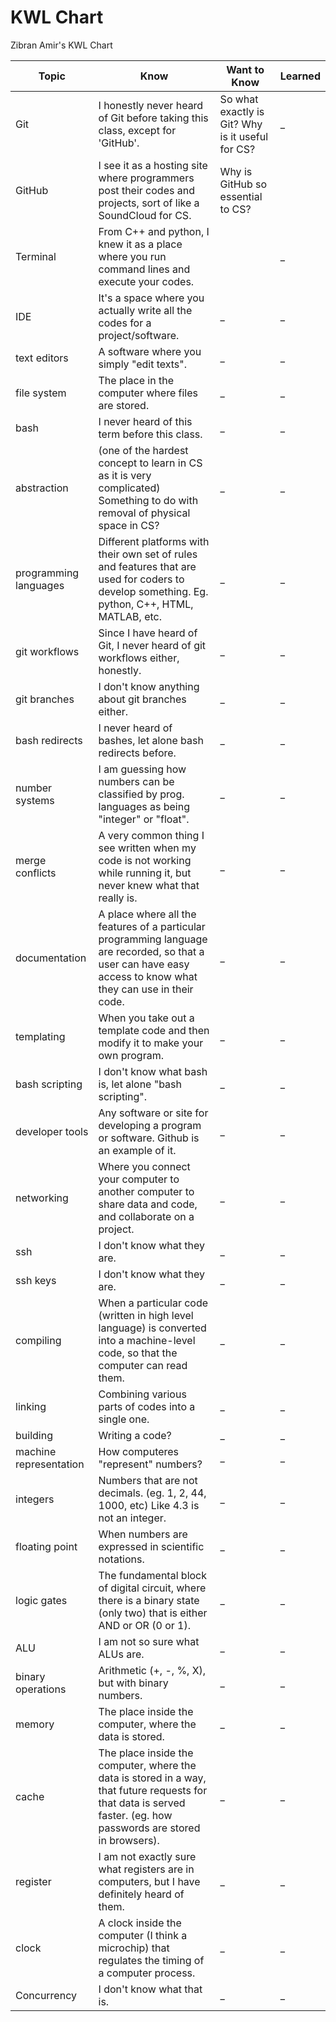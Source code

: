 # KWL Chart

Zibran Amir's KWL Chart

| Topic | Know | Want to Know | Learned |
| ------| ------- | ------ | ------- |
| Git | I honestly never heard of Git before taking this class, except for 'GitHub'. | So what exactly is Git? Why is it useful for CS? | _ |
| GitHub | I see it as a hosting site where programmers post their codes and projects, sort of like a SoundCloud for CS. | Why is GitHub so essential to CS? |
| Terminal | From C++ and python, I knew it as a place where you run command lines and execute your codes. |  | _ |
| IDE | It's a space where you actually write all the codes for a project/software. | _ | _ |
| text editors | A software where you simply "edit texts". | _ | _ |
|file system | The place in the computer where files are stored. | _ |_ |
|bash | I never heard of this term before this class. | _ | _ |
|abstraction | (one of the hardest concept to learn in CS as it is very complicated) Something to do with removal of physical space in CS? | _ | _ |
|programming languages | Different platforms with their own set of rules and features that are used for coders to develop something. Eg. python, C++, HTML, MATLAB, etc. | _ | _ |
|git workflows | Since I have heard of Git, I never heard of git workflows either, honestly. | _ | _ |
| git branches | I don't know anything about git branches either. | _ | _ |
| bash redirects | I never heard of bashes, let alone bash redirects before. | _ | _ |
|number systems | I am guessing how numbers can be classified by prog. languages as being "integer" or "float". | _ | _ |
| merge conflicts | A very common thing I see written when my code is not working while running it, but never knew what that really is. | _ | _ |
| documentation | A place where all the features of a particular programming language are recorded, so that a user can have easy access to know what they can use in their code. | _ | _ |
| templating | When you take out a template code and then modify it to make your own program. | _ | _ |
|bash scripting | I don't know what bash is, let alone "bash scripting". | _ | _ |
| developer tools | Any software or site for developing a program or software. Github is an example of it. | _ | _ |
| networking | Where you connect your computer to another computer to share data and code, and collaborate on a project. | _ | _ |
|ssh | I don't know what they are. | _ | _ |
| ssh keys | I don't know what they are. | _ | _ |
|compiling | When a particular code (written in high level language) is converted into a machine-level code, so that the computer can read them. | _ | _ |
| linking   | Combining various parts of codes into a single one. | _ | _ |
| building | Writing a code? | _ | _ |
| machine representation  | How computeres "represent" numbers? | _ | _ |
| integers   | Numbers that are not decimals. (eg. 1, 2, 44, 1000, etc) Like 4.3 is not an integer. | _ | _ |
| floating point  | When numbers are expressed in scientific notations. | _ | _ |
|logic gates | The fundamental block of digital circuit, where there is a binary state (only two) that is either AND or OR (0 or 1). | _ | _ |
| ALU | I am not so sure what ALUs are. | _ | _ |
| binary operations | Arithmetic (+, -, %, X), but with binary numbers. | _ | _ |
| memory | The place inside the computer, where the data is stored. | _ | _ |
| cache | The place inside the computer, where the data is stored in a way, that future requests for that data is served faster. (eg. how passwords are stored in browsers). | _ | _ |
| register | I am not exactly sure what registers are in computers, but I have definitely heard of them. | _ | _ |
| clock | A clock inside the computer (I think a microchip) that regulates the timing of a computer process. | _ | _ |
| Concurrency | I don't know what that is. | _ | _ |
